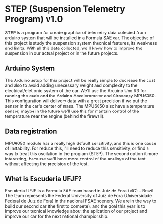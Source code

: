 # STEP (Suspension Telemetry Program) v1.0

STEP is a program for create graphics of telemetry data colected from arduino system that will be installed in a Formula SAE car.
The objective of this project is study the suspension system thecnical features, its weakness and limits. With all this data collected, we'll know how to improve the suspension in our actual project or in the future projects.

## Arduino System
The Arduino setup for this project will be really simple to decrease the cost and also to avoid adding unecessary weight and complexity to the electrical/eletronic system of the car.
We'll use the Arduino Uno R3 for running the code and the Arduino Accelerometer and Giroscopy MPU6050. This configuration will delivery data with a great precision if we put the sensor in the car's center of mass.
The MPU6050 also have a temperature sensor, maybe in the future we'll use this for mantain control of the temperature near the engine (behind the firewall).

## Data registration
MPU6050 module has a really high default sensitivity, and this is one cause of instability. For reduce this, I'll need to reduce this sensitivity, or find a way to treat this oscilation in the program (STEP). 
The second option it more interesting, because we'll have more control of the analisys of the test without affecting the precision of the test.

## What is Escuderia UFJF?
Escuderia UFJF is a Formula SAE team based in Juiz de Fora (MG) - Brazil. The team represents the Federal University of Juiz de Fora (Universidade Federal de Juiz de Fora) in the nacional FSAE scenery.
We are in the way to build our second car (the first to compete), and the goal this year is to improve our tecnical knowledge about the aplication of our project and improve our car for the next national championship.


